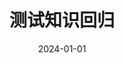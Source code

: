 ---
title: 测试知识回归
description: python、Linux、mysql、jmeter等
date: 2024-01-01
slug: study-review
image: 
---